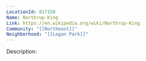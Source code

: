```yaml
---
LocationId: 817158
Name: Northrup-King
Link: https://en.wikipedia.org/wiki/Northrup-King
Community: "[[Northeast]]"
Neighborhood: "[[Logan Park]]"
---
```


Description: